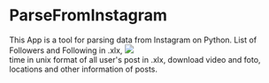 # ParseFromInstagram
This App is a tool for parsing data from Instagram on Python. 
List of Followers and Following in .xlx, ![](https://portal.iv-edu.ru/dep/mouokinrn/kineshmarn_djachevskaya/DocLib2/Фото/Instagram.jpg)             
time in unix format of all user's post in .xlx,
download video and foto, locations and other information of posts. 
